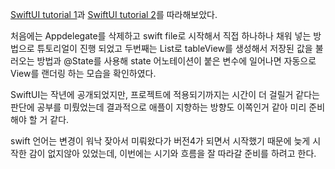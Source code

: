 [SwiftUI tutorial 1](https://medium.com/flawless-app-stories/swiftui-getting-started-372389fff423)과 [SwiftUI tutorial 2](https://medium.com/flawless-app-stories/swiftui-dynamic-list-identifiable-73c56215f9ff)를 따라해보았다.

처음에는 Appdelegate를 삭제하고 swift file로 시작해서 직접 하나하나 채워 넣는 방법으로 튜토리얼이 진행 되었고
두번째는 List로 tableView를 생성해서 저장된 값을 불러오는 방법과
@State를 사용해 state 어노테이션이 붙은 변수에 일어나면 자동으로 View를 랜더링 하는 모습을 확인하였다.

SwiftUI는 작년에 공개되었지만, 프로젝트에 적용되기까지는 시간이 더 걸릴거 같다는 판단에 공부를 미뤘었는데
결과적으로 애플이 지향하는 방향도 이쪽인거 같아 미리 준비해야 할 거 같다. 

swift 언어는 변경이 워낙 잦아서 미뤄왔다가 버전4가 되면서 시작했기 때문에 늦게 시작한 감이 없지않아 있었는데,
이번에는 시기와 흐름을 잘 따라갈 준비를 하려고 한다.